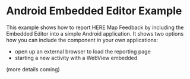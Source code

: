 # Android Embedded Editor Example

This example shows how to report HERE Map Feedback by including the Embedded Editor into a simple Android application.
It shows two options how you can include the component in your own applications:

- open up an external browser to load the reporting page
- starting a new activity with a WebView embedded

(more details coming)
